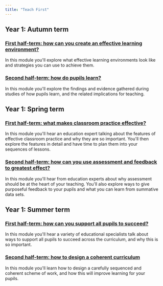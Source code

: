 ```yaml
---
title: "Teach First"
---
```


## Year 1: Autumn term

### [First half-term: how can you create an effective learning environment?](/teach-first/year-1-how-can-you-create-an-effective-learning-environment)

In this module you'll explore what effective learning environments look like and strategies you can use to achieve them.

### [Second half-term: how do pupils learn?](/teach-first/year-1-how-do-pupils-learn)

In this module you'll explore the findings and evidence gathered during studies of how pupils learn, and the related implications for teaching.

## Year 1: Spring term

### [First half-term: what makes classroom practice effective?](/teach-first/year-1-what-makes-classroom-practice-effective)

In this module you'll hear an education expert talking about the features of effective classroom practice and why they are so important. You'll then explore the features in detail and have time to plan them into your sequences of lessons.

### [Second half-term: how can you use assessment and feedback to greatest effect?](/teach-first/year-1-how-can-you-use-assessment-and-feedback-to-greatest-effect)

In this module you'll hear from education experts about why assessment should be at the heart of your teaching. You'll also explore ways to give purposeful feedback to your pupils and what you can learn from summative data sets.

## Year 1: Summer term

### [First half-term: how can you support all pupils to succeed?](/teach-first/year-1-how-can-you-support-all-pupils-to-succeed)

In this module you'll hear a variety of educational specialists talk about ways to support all pupils to succeed across the curriculum, and why this is so important.

### [Second half-term: how to design a coherent curriculum](/teach-first/year-1-how-to-design-a-coherent-curriculum)

In this module you'll learn how to design a carefully sequenced and coherent scheme of work, and how this will improve learning for your pupils.
